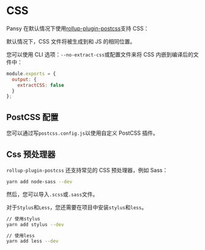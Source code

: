 # CSS

Pansy 在默认情况下使用[rollup-plugin-postcss](https://github.com/egoist/rollup-plugin-postcss)支持 CSS：

默认情况下，CSS 文件将被生成到和 JS 的相同位置。

您可以使用 CLI 选项：`--no-extract-css`或配置文件来将 CSS 内嵌到编译后的文件中：

```javascript
module.exports = {
  output: {
    extractCSS: false
  }
};
```

## PostCSS 配置

您可以通过写`postcss.config.js`以使用自定义 PostCSS 插件。

## Css 预处理器

`rollup-plugin-postcss` 还支持常见的 CSS 预处理器，例如 Sass：

```bash
yarn add node-sass --dev
```

然后，您可以导入`.scss`或`.sass`文件。

对于`Stylus`和`Less`，您还需要在项目中安装`stylus`和`less`。

```bash
// 使用stylus
yarn add stylus --dev

// 使用less
yarn add less --dev
```
